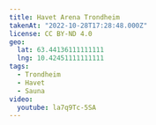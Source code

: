 ```yaml
---
title: Havet Arena Trondheim
takenAt: "2022-10-28T17:28:48.000Z"
license: CC BY-ND 4.0
geo:
  lat: 63.44136111111111
  lng: 10.42451111111111
tags:
  - Trondheim
  - Havet
  - Sauna
video:
  youtube: la7q9Tc-5SA
---
```

